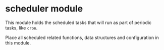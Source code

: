 # scheduler module

This module holds the scheduled tasks that will run as part of periodic tasks, like `cron`.

Place all scheduled related functions, data structures and configuration in this module.
